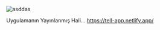 ![asddas](https://github.com/pave5866/telapp/assets/49350752/460d0b79-2660-4e0c-948b-395a0af602fb)

Uygulamanın Yayınlanmış Hali...
https://tell-app.netlify.app/
